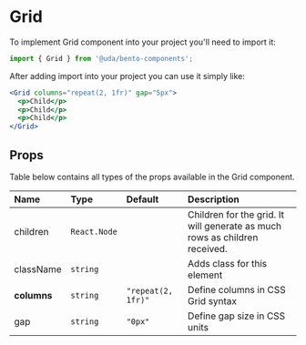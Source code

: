 # Grid

To implement Grid component into your project you'll need to import it:

```jsx
import { Grid } from '@uda/bento-components';
```

After adding import into your project you can use it simply like:

```jsx
<Grid columns="repeat(2, 1fr)" gap="5px">
  <p>Child</p>
  <p>Child</p>
  <p>Child</p>
</Grid>
```

## Props

Table below contains all types of the props available in the Grid component.

| Name        | Type         | Default            | Description                                                                |
| :---------- | :----------- | :----------------- | :------------------------------------------------------------------------- |
| children    | `React.Node` |                    | Children for the grid. It will generate as much rows as children received. |
| className   | `string`     |                    | Adds class for this element                                                |
| **columns** | `string`     | `"repeat(2, 1fr)"` | Define columns in CSS Grid syntax                                          |
| gap         | `string`     | `"0px"`            | Define gap size in CSS units                                               |
